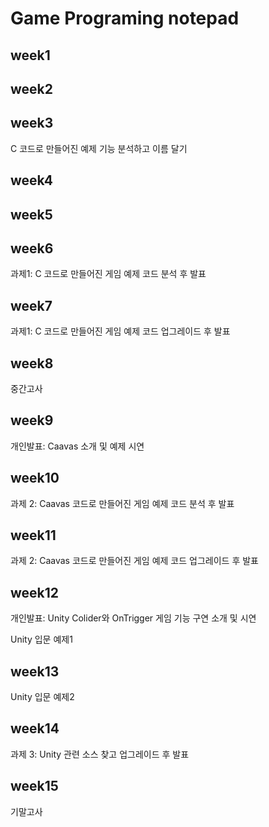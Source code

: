# Game Programing notepad

## week1

## week2

## week3
C 코드로 만들어진 예제 기능 분석하고 이름 달기

## week4

## week5

## week6
과제1: C 코드로 만들어진 게임 예제 코드 분석 후 발표

## week7
과제1:  C 코드로 만들어진 게임 예제 코드 업그레이드 후 발표

## week8
중간고사

## week9
개인발표: Caavas 소개 및 예제 시연

## week10
과제 2: Caavas 코드로 만들어진 게임 예제 코드 분석 후 발표

## week11
과제 2: Caavas 코드로 만들어진 게임 예제 코드 업그레이드 후 발표

## week12
개인발표: Unity Colider와 OnTrigger 게임 기능 구연 소개 및 시연

Unity 입문 예제1

## week13
Unity 입문 예제2

## week14
과제 3: Unity 관련 소스 찾고 업그레이드 후 발표

## week15
기말고사